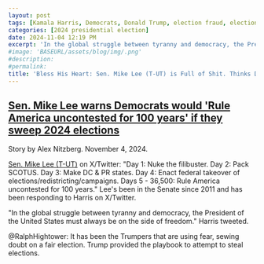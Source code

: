 ```yaml
---
layout: post
tags: [Kamala Harris, Democrats, Donald Trump, election fraud, election lies, politics]
categories: [2024 presidential election]
date: 2024-11-04 12:19 PM
excerpt: 'In the global struggle between tyranny and democracy, the President of the United States must always be on the side of freedom. – Kamala Harris'
#image: 'BASEURL/assets/blog/img/.png'
#description:
#permalink:
title: 'Bless His Heart: Sen. Mike Lee (T-UT) is Full of Shit. Thinks Democrats Are Trying to Steal Election. Trumpers Have The Playbook!'
---
```



## [Sen. Mike Lee warns Democrats would 'Rule America uncontested for 100 years' if they sweep 2024 elections](https://www.foxnews.com/politics/sen-mike-lee-warns-democrats-would-rule-america-uncontested-100-years-sweep-2024-elections)

Story by Alex Nitzberg. November 4, 2024.

[Sen. Mike Lee (T-UT)](https://www.lee.senate.gov/) on X/Twitter: "Day 1: Nuke the filibuster. Day 2: Pack SCOTUS. Day 3: Make DC & PR states. Day 4: Enact federal takeover of elections/redistricting/campaigns. Days 5 - 36,500: Rule America uncontested for 100 years." Lee's been in the Senate since 2011 and has been responding to Harris on X/Twitter. 

"In the global struggle between tyranny and democracy, the President of the United States must always be on the side of freedom." Harris tweeted.

@RalphHightower: It has been the Trumpers that are using fear, sewing doubt on a fair election. Trump provided the playbook to attempt to steal elections.